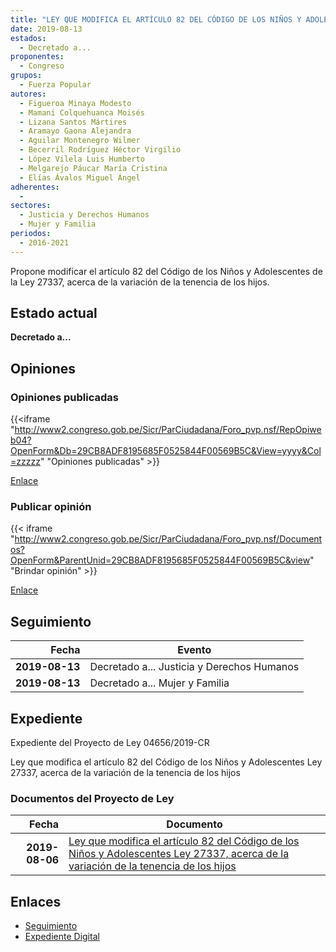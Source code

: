 ```yaml
---
title: "LEY QUE MODIFICA EL ARTÍCULO 82 DEL CÓDIGO DE LOS NIÑOS Y ADOLESCENTES LEY 27337, ACERCA DE LA VARIACIÓN DE LA TENENCIA DE LOS HIJOS"
date: 2019-08-13
estados: 
  - Decretado a...
proponentes: 
  - Congreso
grupos: 
  - Fuerza Popular
autores: 
  - Figueroa Minaya Modesto
  - Mamani Colquehuanca Moisés
  - Lizana Santos Mártires
  - Aramayo Gaona Alejandra
  - Aguilar Montenegro Wilmer
  - Becerril Rodríguez Héctor Virgilio
  - López Vilela Luis Humberto
  - Melgarejo Páucar María Cristina
  - Elías Ávalos Miguel Ángel
adherentes: 
  - 
sectores: 
  - Justicia y Derechos Humanos
  - Mujer y Familia
periodos: 
  - 2016-2021
---
```


Propone modificar el artículo 82 del Código de los Niños y Adolescentes de la Ley 27337, acerca de la variación de la tenencia de los hijos.


## Estado actual

**Decretado a...**

## Opiniones

### Opiniones publicadas

{{<iframe "http://www2.congreso.gob.pe/Sicr/ParCiudadana/Foro_pvp.nsf/RepOpiweb04?OpenForm&Db=29CB8ADF8195685F0525844F00569B5C&View=yyyy&Col=zzzzz" "Opiniones publicadas" >}}

[Enlace](http://www2.congreso.gob.pe/Sicr/ParCiudadana/Foro_pvp.nsf/RepOpiweb04?OpenForm&Db=29CB8ADF8195685F0525844F00569B5C&View=yyyy&Col=zzzzz)
### Publicar opinión

{{< iframe "http://www2.congreso.gob.pe/Sicr/ParCiudadana/Foro_pvp.nsf/Documentos?OpenForm&ParentUnid=29CB8ADF8195685F0525844F00569B5C&view" "Brindar opinión" >}}

[Enlace](http://www2.congreso.gob.pe/Sicr/ParCiudadana/Foro_pvp.nsf/Documentos?OpenForm&ParentUnid=29CB8ADF8195685F0525844F00569B5C&view)

## Seguimiento

| Fecha | Evento |
|------:|--------|
| **2019-08-13** | Decretado a... Justicia y Derechos Humanos|
| **2019-08-13** | Decretado a... Mujer y Familia|


## Expediente

Expediente del Proyecto de Ley 04656/2019-CR

Ley que modifica el artículo 82 del Código de los Niños y Adolescentes Ley 27337, acerca de la variación de la tenencia de los hijos


### Documentos del Proyecto de Ley

| Fecha | Documento |
|------:|--------|
| **2019-08-06** | [Ley que modifica el artículo 82 del Código de los Niños y Adolescentes Ley 27337, acerca de la variación de la tenencia de los hijos](http://www.leyes.congreso.gob.pe/Documentos/2016_2021/Proyectos_de_Ley_y_de_Resoluciones_Legislativas/PL0465620190806.pdf) |

## Enlaces 

- [Seguimiento](http://www2.congreso.gob.pe/Sicr/TraDocEstProc/CLProLey2016.nsf/f7fff46988ca05b1052578e100829cc7/105db3d340df17e20525844f005862e4?OpenDocument)
- [Expediente Digital](http://www2.congreso.gob.pe/Sicr/TraDocEstProc/CLProLey2016.nsf/f7fff46988ca05b1052578e100829cc7/105db3d340df17e20525844f005862e4?OpenDocument&Click=05257FB7005EB655.eb71d0cf91d8294e05256cdf006b5706/$Body/0.1C6C)
